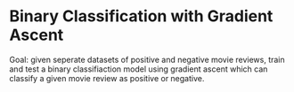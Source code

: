  # Binary Classification with Gradient Ascent #

Goal: given seperate datasets of positive and negative movie reviews, train and test a binary classifiaction model using gradient ascent which can classify a given movie review as positive or negative.
